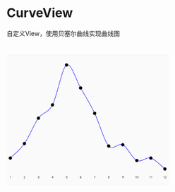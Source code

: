 # CurveView
自定义View，使用贝塞尔曲线实现曲线图
#
![avatar](https://github.com/chengliuxiangZR/CurveView/blob/master/CurveView.png)
